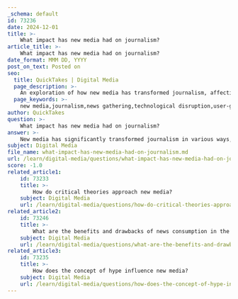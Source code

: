 ```yaml
---
_schema: default
id: 73236
date: 2024-12-01
title: >-
    What impact has new media had on journalism?
article_title: >-
    What impact has new media had on journalism?
date_format: MMM DD, YYYY
post_on_text: Posted on
seo:
  title: QuickTakes | Digital Media
  page_description: >-
    An exploration of how new media has transformed journalism, affecting news gathering, consumption, innovation, and the relationship between journalists and audiences.
  page_keywords: >-
    new media,journalism,news gathering,technological disruption,user-generated content,news delivery,news consumption,impact of social media,trust dynamics,digital journalism
author: QuickTakes
question: >-
    What impact has new media had on journalism?
answer: >-
    New media has significantly transformed journalism in various ways, reshaping how news is gathered, reported, and consumed. Here are some key impacts:\n\n1. **Revitalization of News Gathering**: According to John Pavlik, executive director of the Center for New Media at Columbia University's Graduate School of Journalism, new media can revitalize news gathering and reengage a distrustful and alienated public. This suggests that new media platforms provide opportunities for journalists to connect with audiences in more meaningful ways.\n\n2. **Technological Disruption and Innovation**: The rise of digital technologies, including the Internet and social media, has led to a fundamental shift in journalism. Traditional media organizations have often struggled to adapt to these changes, while digital-native media have been more successful in engaging audiences and utilizing new distribution platforms. Innovation has become essential for the survival of journalism in this digital age.\n\n3. **User-Based Journalism**: The emergence of bloggers and user-generated content has altered the traditional definition of a journalist. This democratization of news production allows anyone with internet access to contribute to the news landscape, leading to a more diverse range of voices and perspectives.\n\n4. **Speed and Scale of News Delivery**: New media has enabled the rapid dissemination of news stories, creating a vast portal of information that continuously updates. This immediacy can overwhelm consumers, leading to information overload, as news is now available at an unprecedented scale.\n\n5. **Changes in News Consumption Patterns**: The way people consume news has shifted dramatically, with a significant portion of the population relying on social media platforms like Facebook and YouTube for news. This shift has implications for how news is presented, often leading to more subjective reporting that includes emotional appeals, as opposed to the more objective reporting styles of traditional media.\n\n6. **Impact of Social Media**: Social media plays a crucial role in news consumption, with many users engaging with news content through these platforms. This interaction can influence perceptions of journalistic norms and practices, as audiences are now able to communicate directly with journalists and share their views.\n\n7. **Changing Trust Dynamics**: The trust in traditional news sources is being challenged as younger audiences increasingly turn to social media for news. Research indicates that U.S. adults under 30 now trust information from social media almost as much as from established news outlets, which raises questions about the credibility and reliability of news sources.\n\nIn summary, new media has not only transformed the mechanics of journalism but has also altered the relationship between journalists and their audiences, leading to a more interactive and rapidly evolving news environment. The implications of these changes continue to be a subject of study and debate within the field of media studies.
subject: Digital Media
file_name: what-impact-has-new-media-had-on-journalism.md
url: /learn/digital-media/questions/what-impact-has-new-media-had-on-journalism
score: -1.0
related_article1:
    id: 73233
    title: >-
        How do critical theories approach new media?
    subject: Digital Media
    url: /learn/digital-media/questions/how-do-critical-theories-approach-new-media
related_article2:
    id: 73246
    title: >-
        What are the benefits and drawbacks of news consumption in the digital age?
    subject: Digital Media
    url: /learn/digital-media/questions/what-are-the-benefits-and-drawbacks-of-news-consumption-in-the-digital-age
related_article3:
    id: 73235
    title: >-
        How does the concept of hype influence new media?
    subject: Digital Media
    url: /learn/digital-media/questions/how-does-the-concept-of-hype-influence-new-media
---
```


&nbsp;